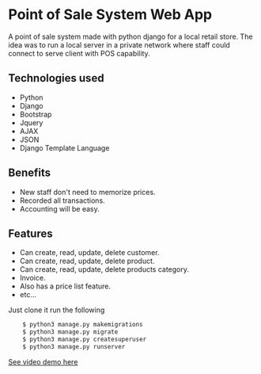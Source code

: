 # Point of Sale System Web App

A point of sale system made with python django for a local retail store. The idea was to run a local server in a private network where staff could connect to serve client with POS capability.

## Technologies used

* Python
* Django
* Bootstrap
* Jquery
* AJAX
* JSON
* Django Template Language

## Benefits

* New staff don't need to memorize prices.
* Recorded all transactions.
* Accounting will be easy.

## Features

* Can create, read, update, delete customer.
* Can create, read, update, delete product.
* Can create, read, update, delete products category.
* Invoice.
* Also has a price list feature.
* etc...

Just clone it run the following

```bash
    $ python3 manage.py makemigrations
    $ python3 manage.py migrate
    $ python3 manage.py createsuperuser
    $ python3 manage.py runserver
```

[ See video demo here ](https://vimeo.com/459903432)
